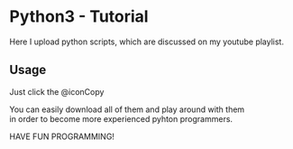 # Python3 - Tutorial

Here I upload python scripts, which are discussed on my youtube playlist.</br>

## Usage
Just click the @iconCopy</br>
<span class="iconify" data-icon="mdi-language-markdown" data-inline="false"></span>

You can easily download all of them and play around with them</br>
in order to become more experienced pyhton programmers.

HAVE FUN PROGRAMMING!
